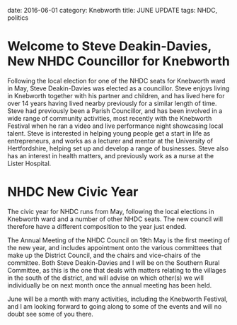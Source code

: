 date: 2016-06-01
category: Knebworth
title: JUNE UPDATE
tags: NHDC, politics








# Welcome to Steve Deakin-Davies, New NHDC Councillor for Knebworth


Following the local election for one of the NHDC seats for Knebworth
ward in May, Steve Deakin-Davies was elected as a councillor. Steve
enjoys living in Knebworth together with his partner and children, and
has lived here for over 14 years having lived nearby previously for a
similar length of time. Steve had previously been a Parish Councillor,
and has been involved in a wide range of community activities, most
recently with the Knebworth Festival when he ran a video and live
performance night showcasing local talent. Steve is interested in
helping young people get a start in life as entrepreneurs, and works as
a lecturer and mentor at the University of Hertfordshire, helping set up
and develop a range of businesses. Steve also has an interest in health
matters, and previously work as a nurse at the Lister Hospital.


# NHDC New Civic Year


The civic year for NHDC runs from May, following the local elections in
Knebworth ward and a number of other NHDC seats. The new council will
therefore have a different composition to the year just ended.


The Annual Meeting of the NHDC Council on 19th May is the first meeting
of the new year, and includes appointment onto the various committees
that make up the District Council, and the chairs and vice-chairs of the
committee. Both Steve Deakin-Davies and I will be on the Southern Rural
Committee, as this is the one that deals with matters relating to the
villages in the south of the district, and will advise on which other(s)
we will individually be on next month once the annual meeting has been
held.


June will be a month with many activities, including the Knebworth
Festival, and I am looking forward to going along to some of the events
and will no doubt see some of you there.
